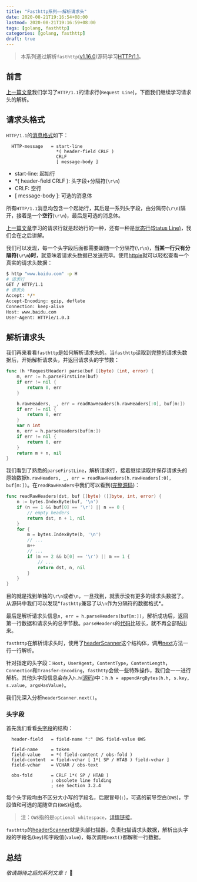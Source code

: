 ```yaml
---
title: "Fasthttp系列——解析请求头"
date: 2020-08-21T19:16:54+08:00
lastmod: 2020-08-21T19:16:59+08:00
tags: [golang, fasthttp]
categories: [golang, fasthttp]
draft: true
---
```

> 本系列通过解析`fasthttp`([v1.16.0](https://github.com/valyala/fasthttp/tree/v1.16.0))源码学习[HTTP/1.1](https://httpwg.org/specs/rfc7230.html)。

## 前言
[上一篇文章](https://kiyonlin.github.io/post/work/fasthttp/01fh%E8%AF%B7%E6%B1%82%E8%A1%8C/)我们学习了`HTTP/1.1`的请求行(`Request Line`)，下面我们继续学习请求头的解析。

## 请求头格式
`HTTP/1.1`的[消息格式](https://httpwg.org/specs/rfc7230.html#http.message)如下：
  
```text
  HTTP-message   = start-line
                   *( header-field CRLF )
                   CRLF
                   [ message-body ]
```

- start-line: 起始行
- *( header-field CRLF ): 头字段+分隔符(`\r\n`)
- CRLF: 空行
- \[ message-body \]: 可选的消息体

所有`HTTP/1.1`消息均包含一个起始行，其后是一系列头字段，由分隔符(`\r\n`)隔开，接着是一个**空行**(`\r\n`)，最后是可选的消息体。

[上一篇文章](https://kiyonlin.github.io/post/work/fasthttp/01fh%E8%AF%B7%E6%B1%82%E8%A1%8C/)学习的请求行就是起始行的一种，还有一种是[状态行(Status Line)](https://httpwg.org/specs/rfc7230.html#status.line)，我们会在之后讲解。

我们可以发现，每一个头字段后面都需要跟随一个分隔符(`\r\n`)，**当某一行只有分隔符(`\r\n`)时**，就意味着请求头数据已发送完毕。使用[httpie](https://httpie.org/)就可以轻松查看一个真实的请求头数据：
```bash
$ http "www.baidu.com" -p H
# 请求行
GET / HTTP/1.1
# 请求头
Accept: */*
Accept-Encoding: gzip, deflate
Connection: keep-alive
Host: www.baidu.com
User-Agent: HTTPie/1.0.3

```

## 解析请求头
我们再来看看`fasthttp`是如何解析请求头的。当`fasthttp`读取到完整的请求头数据后，开始解析请求头，并返回请求头的字节数：

```go
func (h *RequestHeader) parse(buf []byte) (int, error) {
	m, err := h.parseFirstLine(buf)
	if err != nil {
		return 0, err
	}

	h.rawHeaders, _, err = readRawHeaders(h.rawHeaders[:0], buf[m:])
	if err != nil {
		return 0, err
	}
	var n int
	n, err = h.parseHeaders(buf[m:])
	if err != nil {
		return 0, err
	}
	return m + n, nil
}
```

我们看到了熟悉的`parseFirstLine`，解析请求行，接着继续读取并保存请求头的原始数据`h.rawHeaders, _, err = readRawHeaders(h.rawHeaders[:0], buf[m:])`。在`readRawHeaders`中我们可以看到([完整源码](https://github.com/valyala/fasthttp/blob/v1.16.0/header.go#L1760-L1786))：
```go
func readRawHeaders(dst, buf []byte) ([]byte, int, error) {
	n := bytes.IndexByte(buf, '\n')
	if (n == 1 && buf[0] == '\r') || n == 0 {
		// empty headers
		return dst, n + 1, nil
	}
	for {
		m = bytes.IndexByte(b, '\n')
		// ...
		m++
		// ...
		if (m == 2 && b[0] == '\r') || m == 1 {
			// ...
			return dst, n, nil
		}
	}
}
```

目的就是找到单独的`\r\n`或者`\n`，一旦找到，就表示没有更多的请求头数据了。从源码中我们可以发现*`fasthttp`兼容了以`\n`作为分隔符的数据格式*。

最后是解析请求头信息`n, err = h.parseHeaders(buf[m:])`，解析成功后，返回第一行数据和请求头的总字节数。`parseHeaders`的[代码](https://github.com/valyala/fasthttp/blob/v1.16.0/header.go#L1868-L1952)比较长，就不再全部贴出来。

`fasthttp`在解析请求头时，使用了[headerScanner](https://github.com/valyala/fasthttp/blob/v1.16.0/header.go#L1985-L2005)这个结构体，调用[next](https://github.com/valyala/fasthttp/blob/v1.16.0/header.go#L2007-L2114)方法一行一行解析。

针对指定的头字段：`Host`，`UserAgent`，`ContentType`，`ContentLength`，`Connection`和`Transfer-Encoding`，`fasthttp`会做一些特殊操作，我们会一一进行解析。其他头字段信息会存入`h.h`([源码](https://github.com/valyala/fasthttp/blob/v1.16.0/header.go#L70))中：`h.h = appendArgBytes(h.h, s.key, s.value, argsHasValue)`。

我们先深入分析`headerScanner.next()`。

### 头字段
首先我们看看[头字段](https://httpwg.org/specs/rfc7230.html#header.fields)的结构：
```text
  header-field   = field-name ":" OWS field-value OWS

  field-name     = token
  field-value    = *( field-content / obs-fold )
  field-content  = field-vchar [ 1*( SP / HTAB ) field-vchar ]
  field-vchar    = VCHAR / obs-text

  obs-fold       = CRLF 1*( SP / HTAB )
                 ; obsolete line folding
                 ; see Section 3.2.4
```

每个头字段均由不区分大小写的字段名，后跟冒号(`:`)，可选的前导空白(`OWS`)，字段值和可选的尾随空白(`OWS`)组成。

> 注：`OWS`指的是`optional whitespace`，[详情链接](https://httpwg.org/specs/rfc7230.html#whitespace)。

`fasthttp`的[headerScanner](https://github.com/valyala/fasthttp/blob/v1.16.0/header.go#L1985-L2005)就是头部扫描器，负责扫描请求头数据，解析出头字段的字段名(`key`)和字段值(`value`)，每次调用`next()`都解析一行数据。


## 总结

*敬请期待之后的系列文章！* 👋
